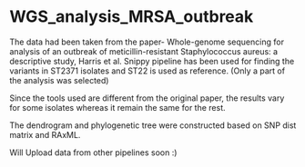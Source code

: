 # WGS_analysis_MRSA_outbreak
The data had been taken from the paper- Whole-genome sequencing for analysis of an outbreak of meticillin-resistant Staphylococcus aureus: a descriptive study, Harris et al.
Snippy pipeline has been used for finding the variants in ST2371 isolates and ST22 is used as reference. (Only a part of the analysis was selected)

Since the tools used are different from the original paper, the results vary for some isolates whereas it remain the same for the rest.

The dendrogram and phylogenetic tree were constructed based on SNP dist matrix and RAxML.

Will Upload data from other pipelines soon :)
